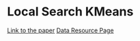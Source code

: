 # Local Search KMeans
[Link to the paper](https://www.cs.umd.edu/~mount/Projects/KMeans/kmlocal-cgta.pdf)
[Data Resource Page](https://archive.ics.uci.edu/ml/datasets/Epileptic+Seizure+Recognition)